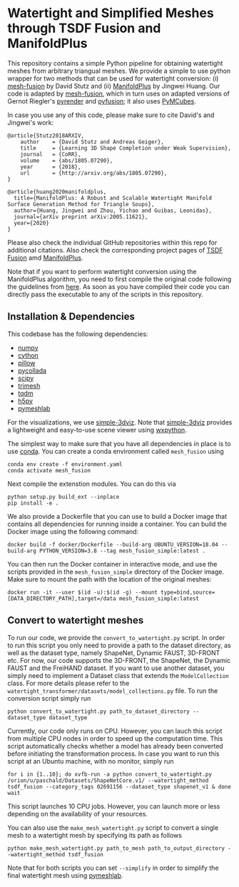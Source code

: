 # Watertight and Simplified Meshes through TSDF Fusion and ManifoldPlus

This repository contains a simple Python pipeline for obtaining watertight
meshes from arbitrary triangual meshes. We provide a simple to use python
wrapper for two methods that can be used for watertight conversion: (i)
[mesh-fusion](https://github.com/davidstutz/mesh-fusion) by David Stutz and
(ii) [ManifoldPlus](https://github.com/hjwdzh/ManifoldPlus) by Jingwei Huang.
Our code is adapted by
[mesh-fusion](https://github.com/davidstutz/mesh-fusion), which in turn uses on
adapted versions of Gernot Riegler's
[pyrender](https://github.com/griegler/pyrender) and
[pyfusion](https://github.com/griegler/pyfusion); it also uses
[PyMCubes](https://github.com/pmneila/PyMCubes).

In case you use any of this code, please make sure to cite David's and Jingwei's work:

    @article{Stutz2018ARXIV,
        author    = {David Stutz and Andreas Geiger},
        title     = {Learning 3D Shape Completion under Weak Supervision},
        journal   = {CoRR},
        volume    = {abs/1805.07290},
        year      = {2018},
        url       = {http://arxiv.org/abs/1805.07290},
    }

    @article{huang2020manifoldplus,
      title={ManifoldPlus: A Robust and Scalable Watertight Manifold Surface Generation Method for Triangle Soups},
      author={Huang, Jingwei and Zhou, Yichao and Guibas, Leonidas},
      journal={arXiv preprint arXiv:2005.11621},
      year={2020}
    }

Please also check the individual GitHub repositories within this repo for
additional citations. Also check the corresponding project
pages of [TSDF Fusion](http://davidstutz.de/projects/shape-completion/)
amd [ManifoldPlus](https://github.com/hjwdzh/ManifoldPlus).

Note that if you want to perform watertight conversion using the ManifoldPlus
algorithm, you need to first compile the original code following the guidelines from
[here](https://github.com/hjwdzh/ManifoldPlus). As soon as you have compiled their code
you can directly pass the executable to any of the scripts in this repository.


## Installation & Dependencies

This codebase has the following dependencies:

- [numpy](https://numpy.org/doc/stable/user/install.html)
- [cython](https://cython.readthedocs.io/en/latest/src/quickstart/build.html)
- [pillow](https://pillow.readthedocs.io/en/stable/installation.html)
- [pycollada](https://pycollada.readthedocs.io/en/latest/install.html)
- [scipy](https://scipy.org/install/)
- [trimesh](https://github.com/mikedh/trimesh)
- [tqdm](https://github.com/tqdm/tqdm)
- [h5py](https://www.h5py.org/)
- [pymeshlab](https://pymeshlab.readthedocs.io/en/latest/)

For the visualizations, we use [simple-3dviz](http://simple-3dviz.com).
Note that
[simple-3dviz](http://simple-3dviz.com) provides a lightweight and easy-to-use
scene viewer using [wxpython](https://www.wxpython.org/). 

The simplest way to make sure that you have all dependencies in place is to use
[conda](https://docs.conda.io/projects/conda/en/4.6.1/index.html). You can
create a conda environment called ```mesh_fusion``` using
```
conda env create -f environment.yaml
conda activate mesh_fusion
```

Next compile the extenstion modules. You can do this via
```
python setup.py build_ext --inplace
pip install -e .
```

We also provide a Dockerfile that you can use to build a Docker image that contains all
dependencies for running inside a container. You can build the Docker image using the
following command:
```
docker build -f docker/Dockerfile --build-arg UBUNTU_VERSION=18.04 --build-arg PYTHON_VERSION=3.8 --tag mesh_fusion_simple:latest .
```

You can then run the Docker container in interactive mode, and use the scripts provided in the
`mesh_fusion_simple` directory of the Docker image. Make sure to mount the path with the 
location of the original meshes:
```
docker run -it --user $(id -u):$(id -g) --mount type=bind,source=[DATA_DIRECTORY_PATH],target=/data mesh_fusion_simple:latest
```

## Convert to watertight meshes

To run our code, we provide the `convert_to_watertight.py` script. In order to
run this script you only need to provide a path to the dataset directory, as
well as the dataset type, namely ShapeNet, Dynamic FAUST, 3D-FRONT etc. For now,
our code supports the 3D-FRONT, the ShapeNet, the Dynamic FAUST and the FreiHAND
dataset. If you want to use another dataset, you simply need to implement a
Dataset class that extends the `ModelCollection` class. For more details please
refer to the `watertight_transformer/datasets/model_collections.py` file. To run the
conversion script simply run
```
python convert_to_watertight.py path_to_dataset_directory --dataset_type dataset_type
```
Currently, our code only runs on CPU. However, you can lauch this script from
multiple CPU nodes in order to speed up the computation time. This script
automatically checks whether a model has already been converted before initiating
the transformation process. In case you want to run this script at an Ubuntu
machine, with no monitor, simply run
```
for i in {1..10}; do xvfb-run -a python convert_to_watertight.py /orion/u/paschald/Datasets/ShapeNetCore.v1/ --watertight_method tsdf_fusion --category_tags 02691156 --dataset_type shapenet_v1 & done
wait
```
This script launches 10 CPU jobs. However, you can launch more or less
depending on the availability of your resources.

You can also use the `make_mesh_watertight.py` script to convert a single mesh
to a watertight mesh by specifying its path as follows
```
python make_mesh_watertight.py path_to_mesh path_to_output_directory --watertight_method tsdf_fusion
```

Note that for both scripts you can set `--simplify` in order to simplify the
final watertight mesh using
[pymeshlab](https://pymeshlab.readthedocs.io/en/latest/).

